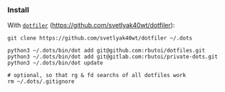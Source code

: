 ### Install

With [`dotfiler`](https://github.com/svetlyak40wt/dotfiler) (https://github.com/svetlyak40wt/dotfiler):

```
git clone https://github.com/svetlyak40wt/dotfiler ~/.dots

python3 ~/.dots/bin/dot add git@github.com:rbutoi/dotfiles.git
python3 ~/.dots/bin/dot add git@gitlab.com:rbutoi/private-dots.git
python3 ~/.dots/bin/dot update

# optional, so that rg & fd searchs of all dotfiles work
rm ~/.dots/.gitignore
```
